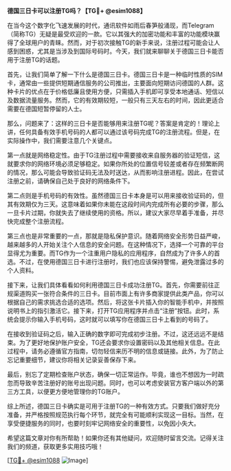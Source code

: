 **德国三日卡可以注册TG吗？【TG💪+ @esim1088】**

在当今这个数字化飞速发展的时代，通讯软件如雨后春笋般涌现，而Telegram（简称TG）无疑是最受欢迎的一款。它以其强大的加密功能和丰富的功能模块赢得了全球用户的青睐。然而，对于初次接触TG的新手来说，注册过程可能会让人感到困惑，尤其是当涉及到国际号码时。今天，我们就来聊聊关于德国三日卡能否用于注册TG的话题。

首先，让我们简单了解一下什么是德国三日卡。德国三日卡是一种临时性质的SIM卡，通常由一些提供短期通信服务的公司推出，主要面向短期访问德国的人群。这种卡片的优点在于价格低廉且使用方便，只需插入手机即可享受本地通话、短信以及数据流量服务。然而，它的有效期较短，一般只有三天左右的时间，因此更适合需要在德国短暂停留的人士。

那么，问题来了：这样的三日卡是否能够用来注册TG呢？答案是肯定的！理论上讲，任何具备有效手机号码的人都可以通过该号码完成TG的注册流程。但是，在实际操作中，我们需要注意几个关键点。

第一点就是网络稳定性。由于TG注册过程中需要接收来自服务器的验证短信，这就要求你的网络环境必须足够稳定。如果你所处的位置信号较差或者存在频繁断网的情况，那么可能会导致验证码无法及时送达，从而影响注册进程。因此，在尝试注册之前，请确保自己处于良好的网络条件下。

第二点则是手机号码的有效性。虽然德国三日卡本身是可以用来接收验证码的，但其有效期仅为三天。这意味着如果你未能在这段时间内完成所有必要的步骤，那么一旦卡片过期，你就失去了继续使用的资格。所以，建议大家尽早着手准备，并尽快完成整个注册流程。

第三点也是非常重要的一点，那就是隐私保护意识。随着网络安全形势日益严峻，越来越多的人开始关注个人信息的安全问题。在这种情况下，选择一个可靠的平台显得尤为重要。而TG作为一个注重用户隐私的应用程序，自然成为了许多人的首选。不过，在使用德国三日卡进行注册时，我们也应该保持警惕，避免泄露过多的个人资料。

接下来，让我们具体看看如何利用德国三日卡成功注册TG。首先，你需要前往正规渠道购买一张符合条件的三日卡。目前市面上有许多商家提供此类产品，你可以根据自己的需求挑选合适的选项。然后，将这张卡片插入你的智能手机中，并按照说明书上的指引激活它。接下来，打开TG应用程序并点击“注册”按钮。此时，系统会提示你输入手机号码，这时就可以填写你在德国三日卡上看到的号码了。

在接收到验证码之后，输入正确的数字即可完成初步注册。不过，这还远远不是结束。为了更好地保护账户安全，TG还会要求你设置密码以及其他相关信息。在此过程中，请务必遵循官方指南，切勿轻信来历不明的信息或链接。此外，为了防止忘记重要细节，建议你将相关记录妥善保存下来。

最后，别忘了定期检查账户状态，确保一切正常运作。毕竟，谁也不想因为一时疏忽而导致辛苦注册好的账号出现问题。同时，也可以考虑安装官方客户端以外的第三方工具，以便更方便地管理你的TG账户。

综上所述，德国三日卡确实是可用于注册TG的一种有效方式。只要我们做好充分准备，并严格按照规范执行每个环节，就完全有可能顺利实现这一目标。当然，在享受便捷服务的同时，也要时刻牢记网络安全的重要性，以免因小失大。

希望这篇文章对你有所帮助！如果你还有其他疑问，欢迎随时留言交流。记得关注我们的频道，获取更多实用技巧哦！

[[TG💪+ @esim1088](https://t.me/s/esim1088) ![Image](https://i.postimg.cc/4NQfJmqS/Snipaste-2025-05-13-00-14-12.png)]